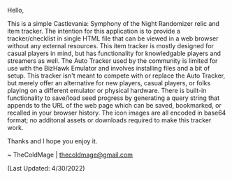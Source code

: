 Hello,

This is a simple Castlevania: Symphony of the Night Randomizer relic and item tracker. 
The intention for this application is to provide a tracker/checklist in single HTML file that can be viewed in a web browser without any external resources.
This item tracker is mostly designed for casual players in mind, but has functionality for knowledgable players and streamers as well. 
The Auto Tracker used by the community is limited for use with the BizHawk Emulator and involves installing files and a bit of setup. 
This tracker isn't meant to compete with or replace the Auto Tracker, but merely offer an alternative for new players, casual players, or folks playing on a different emulator or physical hardware.
There is built-in functionality to save/load seed progress by generating a query string that appends to the URL of the web page which can be saved, bookmarked, or recalled in your browser history.
The icon images are all encoded in base64 format; no additonal assets or downloads required to make this tracker work.

Thanks and I hope you enjoy it.

~ TheColdMage | thecoldmage@gmail.com 

(Last Updated: 4/30/2022)
